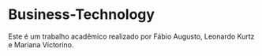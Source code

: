 # Business-Technology
Este é um trabalho acadêmico realizado por Fábio Augusto, Leonardo Kurtz e Mariana Victorino.
